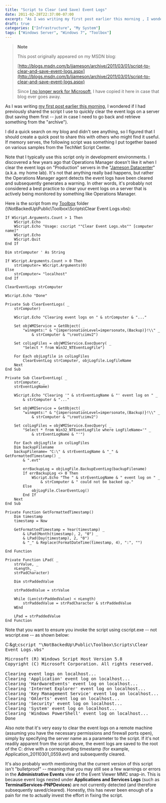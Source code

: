 ```yaml
---
title: "Script to Clear (and Save) Event Logs"
date: 2011-02-28T22:37:00-07:00
excerpt: "As I was writing my first post earlier this morning , I wondered if I had previously shared the script I use to quickly clear the event logs on a server (but saving them first -- just in case I need to go back and retrieve something from the \"archive..."
draft: true
categories: ["Infrastructure", "My System"]
tags: ["Windows Server", "Windows 7", "Toolbox"]
---
```


> **Note**
>
> This post originally appeared on my MSDN blog:
>
> [http://blogs.msdn.com/b/jjameson/archive/2011/03/01/script-to-clear-and-save-event-logs.aspx](http://blogs.msdn.com/b/jjameson/archive/2011/03/01/script-to-clear-and-save-event-logs.aspx)
>
> Since
> [I no longer work for Microsoft](/blog/jjameson/2011/09/02/last-day-with-microsoft), I have copied it here in case that blog
> ever goes away.

As I was writing [my first post earlier this morning](/blog/jjameson/2011/03/01/script-to-restart-sharepoint-2010-services), I wondered if I had previously shared the  script I use to quickly clear the event logs on a server (but saving them first  -- just in case I need to go back and retrieve something from the "archive").

I did a quick search on my blog and didn't see anything, so I figured that I  should create a quick post to share this with others who might find it useful. If  memory serves, the following script was something I put together based on various  samples from the TechNet Script Center.

Note that I typically use this script only in development environments. I discovered  a few years ago that Operations Manager doesn't like it when I clear the event logs  on "Production" servers in the "[Jameson
Datacenter](/blog/jjameson/2009/09/14/the-jameson-datacenter)" (a.k.a. my home lab). It's not that anything really bad happens,  but rather the Operations Manager agent detects the event logs have been cleared  and subsequently generates a warning. In other words, it's probably not considered  a best practice to clear your event logs on a server that is actively being monitored  by something like Operations Manager.

Here is the script from my [Toolbox](/blog/jjameson/2007/03/22/backedup-and-notbackedup)  folder (\NotBackedUp\Public\Toolbox\Scripts\Clear Event Logs.vbs):

```
If WScript.Arguments.Count > 1 Then
    WScript.Echo
    WScript.Echo "Usage: cscript ""Clear Event Logs.vbs"" [computer name]"
    WScript.Echo
    WScript.Quit
End If

Dim strComputer ' As String

If WScript.Arguments.Count > 0 Then
    strComputer= WScript.Arguments(0)
Else
    strComputer= "localhost"
End If

ClearEventLogs strComputer

WScript.Echo "Done"

Private Sub ClearEventLogs( _
    strComputer)

    WScript.Echo "Clearing event logs on " & strComputer & "..."

    Set objWMIService = GetObject( _
        "winmgmts:" & "{impersonationLevel=impersonate,(Backup)}!\\" _
            & strComputer & "\root\cimv2")

    Set colLogFiles = objWMIService.ExecQuery( _
        "Select * from Win32_NTEventLogFile")

    For Each objLogfile in colLogFiles
        ClearEventLog strComputer, objLogfile.LogfileName
    Next
End Sub

Private Sub ClearEventLog( _
    strComputer, _
    strEventLogName)

    WScript.Echo "Clearing '" & strEventLogName & "' event log on " _
        & strComputer & "..."

    Set objWMIService = GetObject( _
        "winmgmts:" & "{impersonationLevel=impersonate,(Backup)}!\\" _
            & strComputer & "\root\cimv2")

    Set colLogFiles = objWMIService.ExecQuery( _
        "Select * from Win32_NTEventLogFile where LogFileName='" _
            & strEventLogName & "'")

    For Each objLogfile in colLogFiles
    Dim backupFilename
    backupFilename= "C:\" & strEventLogName & "_" & GetFormattedTimestamp() _
        & ".evt"

        errBackupLog = objLogFile.BackupEventLog(backupFilename)
        If errBackupLog <> 0 Then        
            WScript.Echo "The " & strEventLogName & " event log on " _
                & strComputer & " could not be backed up."
        Else
            objLogFile.ClearEventLog()
        End If
    Next
End Sub

Private Function GetFormattedTimestamp()
    Dim timestamp
    timestamp = Now

    GetFormattedTimestamp = Year(timestamp) _
        & LPad(Month(timestamp), 2, "0") _
        & LPad(Day(timestamp), 2, "0") _
        & "_" & Replace(FormatDateTime(timestamp, 4), ":", "")

End Function

Private Function LPad( _
    strValue, _
    nLength, _
    strPadCharacter)

    Dim strPaddedValue

    strPaddedValue = strValue

    While (Len(strPaddedValue) < nLength)
        strPaddedValue = strPadCharacter & strPaddedValue
    WEnd

    LPad = strPaddedValue
End Function
```

Note that you want to ensure you invoke the script using cscript.exe -- not wscript.exe  -- as shown below:

C:\&gt;<kbd>cscript "\NotBackedUp\Public\Toolbox\Scripts\Clear Event Logs.vbs"</kbd>

<samp>Microsoft (R) Windows Script Host Version 5.8<br>
Copyright (C) Microsoft Corporation. All rights reserved.<br>
<br>
Clearing event logs on localhost...<br>
Clearing 'Application' event log on localhost...<br>
Clearing 'HardwareEvents' event log on localhost...<br>
Clearing 'Internet Explorer' event log on localhost...<br>
Clearing 'Key Management Service' event log on localhost...<br>
Clearing 'OAlerts' event log on localhost...<br>
Clearing 'Security' event log on localhost...<br>
Clearing 'System' event log on localhost...<br>
Clearing 'Windows PowerShell' event log on localhost...<br>
Done</samp>

Also note that it's very easy to clear the event logs on a remote machine (assuming  you have the necessary permissions and firewall ports open), simply by specifying  the server name as a parameter to the script. If it's not readily apparent from  the script above, the event logs are saved to the root of the C: drive with a corresponding  timestamp (for example, Application\_20110301\_0559.evt) and subsequently cleared.

It's also probably worth mentioning that the current version of this script isn't  "bulletproof" -- meaning that you may still see a few warnings or errors in the **Administrative Events** view of the Event Viewer MMC snap-in. This  is because event logs nested under **Applications and Services Logs** (such as **TerminalServices-PNPDevices**) are not currently  detected (and therefore subsequently saved/cleared). Honestly, this has never been  enough of a pain for me to actually invest the effort in fixing the script.

